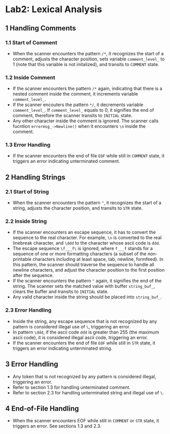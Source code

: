 # Lab2: Lexical Analysis

## 1 Handling Comments
### 1.1 Start of Comment
- When the scanner encounters the pattern `/*`, it recognizes the start of a comment, adjusts the character position, sets variable `comment_level_` to 1 (note that this variable is not initalized), and transits to `COMMENT` state.

### 1.2 Inside Comment
- If the scanner encounters the pattern `/*` again, indicating that there is a nested comment inside the comment, it increments variable `comment_level_`.
- If the scanner encouters the pattern `*/`, it decrements variable `comment_level_`. If `comment_level_` equals to 0, it signifies the end of comment, therefore the scanner transits to `INITIAL` state.
- Any other character inside the comment is ignored. The scanner calls fucntion `errormsg_->Newline()` when it encounters `\n` inside the comment.

### 1.3 Error Handling
- If the scanner encounters the end of file `EOF` while still in `COMMENT` state, it triggers an error indicating unterminated comment.


## 2 Handling Strings
### 2.1 Start of String
- When the scanner encounters the pattern `"`, it recognizes the start of a string, adjusts the character position, and transits to `STR` state.

### 2.2 Inside String
- If the scanner encounters an escape sequence, it has to convert the sequence to the real character. For example, `\n` is converted to the real linebreak character, and `\ddd` to the character whose ascii code is `ddd`.
- The escape sequence `\f___f\` is ignored, where `f___f` stands for a sequence of one or more formatting characters (a subset of the non-printable characters including at least space, tab, newline, formfeed). In this pattern, the scanner should traverse the sequence to handle all newline characters, and adjust the character position to the first position after the sequence.
- If the scanner encounters the pattern `"` again, it signifies the end of the string. The scanner sets the matched value with buffer `string_buf_`, clears the buffer and transits to `INITIAL` state.
- Any valid character inside the string should be placed into `string_buf_`.

### 2.3 Error Handling
- Inside the string, any escape sequence that is not recognized by any pattern is considered illegal use of `\`, triggering an error.
- In pattern `\ddd`, if the ascii code `ddd` is greater than 255 (the maximum ascii code), it is considered illegal ascii code, triggering an error.
- If the scanner encounters the end of file `EOF` while still in `STR` state, it triggers an error indicating unterminated string.


## 3 Error Handling
- Any token that is not recognized by any pattern is considered illegal, triggering an error.
- Refer to section 1.3 for handling unterminated comment.
- Refer to section 2.3 for handling unterminated string and illegal use of `\`.

## 4 End-of-File Handling
- When the scanner encounters EOF while still in `COMMENT` or `STR` state, it triggers an error. See sections 1.3 and 2.3.